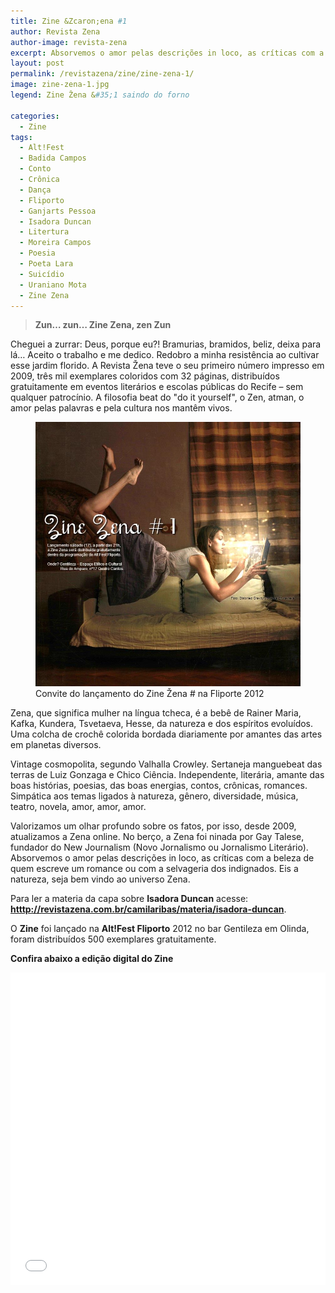 ```yaml
---
title: Zine &Zcaron;ena #1
author: Revista Zena
author-image: revista-zena
excerpt: Absorvemos o amor pelas descrições in loco, as críticas com a beleza de quem escreve um romance ou com a selvageria dos indignados. Eis a natureza, seja bem vindo ao universo Zena
layout: post
permalink: /revistazena/zine/zine-zena-1/
image: zine-zena-1.jpg
legend: Zine Žena &#35;1 saindo do forno

categories:
  - Zine
tags:
  - Alt!Fest
  - Badida Campos
  - Conto
  - Crônica
  - Dança
  - Fliporto
  - Ganjarts Pessoa
  - Isadora Duncan
  - Litertura
  - Moreira Campos
  - Poesia
  - Poeta Lara
  - Suicídio
  - Uraniano Mota
  - Zine Zena
---
```



> **Zun… zun… Zine Zena, zen Zun**

Cheguei a zurrar: Deus, porque eu?! Bramurias, bramidos, beliz, deixa para lá&#8230; Aceito o trabalho e me dedico. Redobro a minha resistência ao cultivar esse jardim florido. A Revista Žena teve o seu primeiro número impresso em 2009, três mil exemplares coloridos com 32 páginas, distribuídos gratuitamente em eventos literários e escolas públicas do Recife – sem qualquer patrocínio. A filosofia beat do "do it yourself", o Zen, atman, o amor pelas palavras e pela cultura nos mantêm vivos.

<figure>
<img src="https://raw.githubusercontent.com/revistazena/img/master/convite-zine-zena-1.jpg" alt="Convite do lançamento do Zine Žena # na Fliporte 2012" title="Convite do lançamento do Zine Žena # na Fliporte 2012" />
<figcaption class="legenda">Convite do lançamento do Zine Žena # na Fliporte 2012</figcaption>
</figure>

Zena, que significa mulher na língua tcheca, é a bebê de Rainer Maria, Kafka, Kundera, Tsvetaeva, Hesse, da natureza e dos espíritos evoluídos. Uma colcha de crochê colorida bordada diariamente por amantes das artes em planetas diversos.

Vintage cosmopolita, segundo Valhalla Crowley. Sertaneja manguebeat das terras de Luiz Gonzaga e Chico Ciência. Independente, literária, amante das boas histórias, poesias, das boas energias, contos, crônicas, romances. Simpática aos temas ligados à natureza, gênero, diversidade, música, teatro, novela, amor, amor, amor.

Valorizamos um olhar profundo sobre os fatos, por isso, desde 2009, atualizamos a Zena online. No berço, a Zena foi ninada por Gay Talese, fundador do New Journalism (Novo Jornalismo ou Jornalismo Literário). Absorvemos o amor pelas descrições in loco, as críticas com a beleza de quem escreve um romance ou com a selvageria dos indignados. Eis a natureza, seja bem vindo ao universo Zena.

Para ler a materia da capa sobre **Isadora Duncan** acesse: **[htttp://revistazena.com.br/camilaribas/materia/isadora-duncan][1]**.

O **Zine** foi lançado na **Alt!Fest Fliporto** 2012 no bar Gentileza em Olinda, foram distribuídos 500 exemplares gratuitamente.

**Confira abaixo a edição digital do Zine**

<iframe width="100%" height="500" src="//e.issuu.com/embed.html#0/1478112" frameborder="0" allowfullscreen></iframe>

[1]: {{site.baseurl}}/camilaribas/materia/isadora-duncan/ "Isadora Duncan por Camila Ribas"